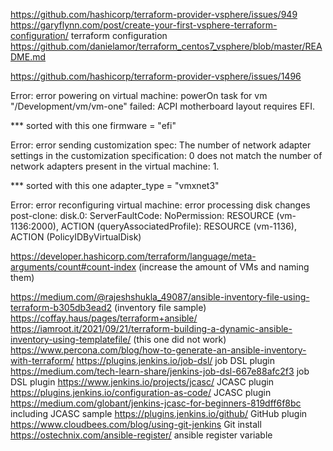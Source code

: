 https://github.com/hashicorp/terraform-provider-vsphere/issues/949
https://garyflynn.com/post/create-your-first-vsphere-terraform-configuration/       terraform configuration
https://github.com/danielamor/terraform_centos7_vsphere/blob/master/README.md

https://github.com/hashicorp/terraform-provider-vsphere/issues/1496  

Error: error powering on virtual machine: powerOn task for vm "/Development/vm/vm-one" failed: ACPI motherboard layout requires EFI.     

*** sorted with this one firmware = "efi"

Error: error sending customization spec: The number of network adapter settings in the customization specification: 0 does not match the number of network adapters present in the virtual machine: 1.    
 
*** sorted with this one  adapter_type = "vmxnet3"

Error: error reconfiguring virtual machine: error processing disk changes post-clone: disk.0: ServerFaultCode: NoPermission: RESOURCE (vm-1136:2000), ACTION (queryAssociatedProfile): RESOURCE (vm-1136), ACTION (PolicyIDByVirtualDisk)

https://developer.hashicorp.com/terraform/language/meta-arguments/count#count-index     (increase the amount of VMs and naming them)

https://medium.com/@rajeshshukla_49087/ansible-inventory-file-using-terraform-b305db3ead2  (inventory file sample)
https://coffay.haus/pages/terraform+ansible/
https://iamroot.it/2021/09/21/terraform-building-a-dynamic-ansible-inventory-using-templatefile/   (this one did not work)
https://www.percona.com/blog/how-to-generate-an-ansible-inventory-with-terraform/
https://plugins.jenkins.io/job-dsl/ job DSL plugin
https://medium.com/tech-learn-share/jenkins-job-dsl-667e88afc2f3  job DSL plugin
https://www.jenkins.io/projects/jcasc/  JCASC plugin
https://plugins.jenkins.io/configuration-as-code/ JCASC plugin
https://medium.com/globant/jenkins-jcasc-for-beginners-819dff6f8bc including JCASC sample
https://plugins.jenkins.io/github/ GitHub plugin
https://www.cloudbees.com/blog/using-git-jenkins Git install
https://ostechnix.com/ansible-register/ ansible register variable